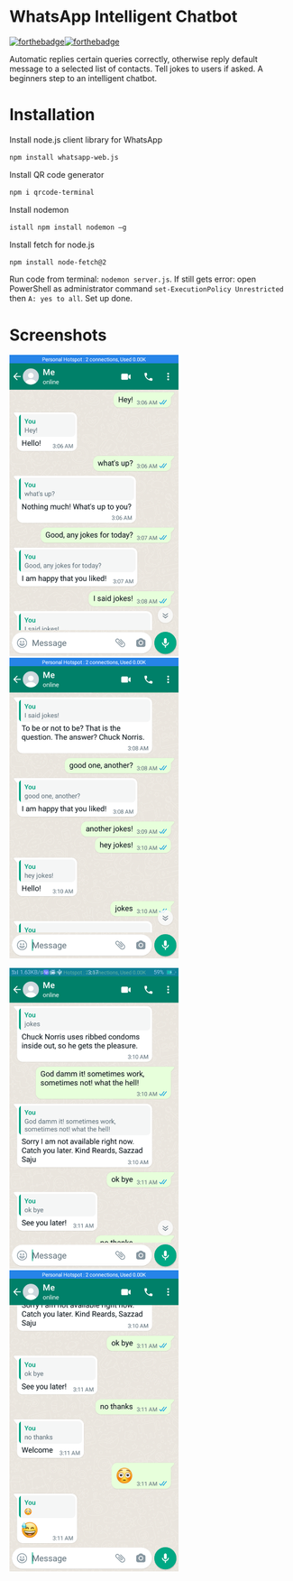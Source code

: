 # WhatsApp Intelligent Chatbot
[![forthebadge](https://forthebadge.com/images/badges/open-source.svg)](https://forthebadge.com)[![forthebadge](https://forthebadge.com/images/badges/makes-people-smile.svg)](https://forthebadge.com)

Automatic replies certain queries correctly, otherwise reply default message to a selected list of contacts. Tell jokes to users if asked. A beginners step to
an intelligent chatbot.

# Installation

Install node.js client library for WhatsApp
```bash
npm install whatsapp-web.js
```
Install QR code generator
```bash
npm i qrcode-terminal
```
Install nodemon
```bash
istall npm install nodemon –g
```
Install fetch for node.js
```bash
npm install node-fetch@2
```
Run code from terminal: `nodemon server.js`. If still gets error: open PowerShell as administrator command `set-ExecutionPolicy Unrestricted` then `A: yes to all`. Set up done. 

# Screenshots

<p>
  <img src = "img/Screenshot_2021-11-10-03-17-31-85.png" width = "300" >
  <img src = "img/Screenshot_2021-11-10-03-17-39-64.png" width = "300" >
 </p>
<p> 
    <img src = "img/Screenshot_2021-11-10-03-17-44-58.png" width = "300" >
    <img src = "img/Screenshot_2021-11-10-03-17-47-85.png" width = "300" >
  </p>
  <br> 

